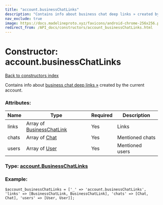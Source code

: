 ```yaml
---
title: "account.businessChatLinks"
description: "Contains info about business chat deep links » created by the current account."
nav_exclude: true
image: https://docs.madelineproto.xyz/favicons/android-chrome-256x256.png
redirect_from: /API_docs/constructors/account_businessChatLinks.html
---
```

# Constructor: account.businessChatLinks  
[Back to constructors index](/API_docs/constructors/index.html)



Contains info about [business chat deep links »](https://core.telegram.org/api/business#business-chat-links) created by the current account.

### Attributes:

| Name     |    Type       | Required | Description |
|----------|---------------|----------|-------------|
|links|Array of [BusinessChatLink](/API_docs/types/BusinessChatLink.html) | Yes|Links|
|chats|Array of [Chat](/API_docs/types/Chat.html) | Yes|Mentioned chats|
|users|Array of [User](/API_docs/types/User.html) | Yes|Mentioned users|



### Type: [account.BusinessChatLinks](/API_docs/types/account.BusinessChatLinks.html)


### Example:

```
$account_businessChatLinks = ['_' => 'account.businessChatLinks', 'links' => [BusinessChatLink, BusinessChatLink], 'chats' => [Chat, Chat], 'users' => [User, User]];
```  

